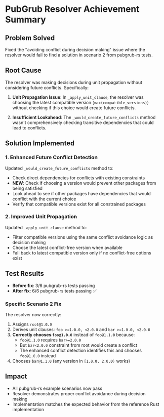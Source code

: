 # PubGrub Resolver Achievement Summary

## Problem Solved
Fixed the "avoiding conflict during decision making" issue where the resolver would fail to find a solution in scenario 2 from pubgrub-rs tests.

## Root Cause
The resolver was making decisions during unit propagation without considering future conflicts. Specifically:

1. **Unit Propagation Issue**: In `_apply_unit_clause`, the resolver was choosing the latest compatible version (`max(compatible_versions)`) without checking if this choice would create future conflicts.

2. **Insufficient Lookahead**: The `_would_create_future_conflicts` method wasn't comprehensively checking transitive dependencies that could lead to conflicts.

## Solution Implemented

### 1. Enhanced Future Conflict Detection
Updated `_would_create_future_conflicts` method to:
- Check direct dependencies for conflicts with existing constraints
- **NEW**: Check if choosing a version would prevent other packages from being satisfied
- Look ahead to see if other packages have dependencies that would conflict with the current choice
- Verify that compatible versions exist for all constrained packages

### 2. Improved Unit Propagation
Updated `_apply_unit_clause` method to:
- Filter compatible versions using the same conflict avoidance logic as decision making
- Choose the latest conflict-free version when available
- Fall back to latest compatible version only if no conflict-free options exist

## Test Results
- **Before fix**: 3/6 pubgrub-rs tests passing
- **After fix**: 6/6 pubgrub-rs tests passing ✅

### Specific Scenario 2 Fix
The resolver now correctly:
1. Assigns `root@1.0.0` 
2. Derives unit clauses: `foo >=1.0.0, <2.0.0` and `bar >=1.0.0, <2.0.0`
3. **Correctly chooses `foo@1.0.0`** instead of `foo@1.1.0` because:
   - `foo@1.1.0` requires `bar>=2.0.0` 
   - But `bar<2.0.0` constraint from root would create a conflict
   - The enhanced conflict detection identifies this and chooses `foo@1.0.0` instead
4. Chooses `bar@1.1.0` (any version in `[1.0.0, 2.0.0)` works)

## Impact
- All pubgrub-rs example scenarios now pass
- Resolver demonstrates proper conflict avoidance during decision making
- Implementation matches the expected behavior from the reference Rust implementation